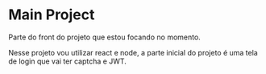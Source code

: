 # Main Project

Parte do front do projeto que estou focando no momento.

Nesse projeto vou utilizar react e node, a parte inicial do projeto é uma tela de login que vai ter captcha e JWT.

